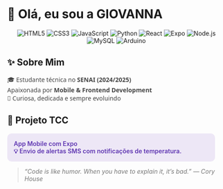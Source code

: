 # 👋 Olá, eu sou a GIOVANNA

<p align="center">
  <img src="https://img.shields.io/badge/HTML5-E34F26?style=for-the-badge&logo=html5&logoColor=white" alt="HTML5" />
  <img src="https://img.shields.io/badge/CSS3-1572B6?style=for-the-badge&logo=css3&logoColor=white" alt="CSS3" />
  <img src="https://img.shields.io/badge/JavaScript-F7DF1E?style=for-the-badge&logo=javascript&logoColor=black" alt="JavaScript" />
  <img src="https://img.shields.io/badge/Python-3776AB?style=for-the-badge&logo=python&logoColor=white" alt="Python" />
  <img src="https://img.shields.io/badge/React-61DAFB?style=for-the-badge&logo=react&logoColor=black" alt="React" />
  <img src="https://img.shields.io/badge/Expo-1B1F23?style=for-the-badge&logo=expo&logoColor=white" alt="Expo" />
  <img src="https://img.shields.io/badge/Node.js-339933?style=for-the-badge&logo=node.js&logoColor=white" alt="Node.js" />
  <img src="https://img.shields.io/badge/MySQL-4479A1?style=for-the-badge&logo=mysql&logoColor=white" alt="MySQL" />
  <img src="https://img.shields.io/badge/Arduino-00979D?style=for-the-badge&logo=arduino&logoColor=white" alt="Arduino" />
</p>

## ✨ Sobre Mim

<p style="max-width: 450px; color: #444; font-family: 'Segoe UI', Tahoma, Geneva, Verdana, sans-serif;">
 🎓 Estudante técnica no <strong>SENAI (2024/2025)</strong><br />
  Apaixonada por <strong>Mobile & Frontend Development</strong><br />
   🧩 Curiosa, dedicada e sempre evoluindo 
</p>


## 📱 Projeto TCC

<p style="max-width: 450px; background-color: #EDE7F6; padding: 15px; border-radius: 10px; color: #5E35B1; font-weight: 600;">
  App Mobile com Expo<br />
  💡 Envio de alertas SMS com notificações de temperatura.
</p>





<blockquote style="max-width: 450px; font-style: italic; color: #777;">
  “Code is like humor. When you have to explain it, it’s bad.” — Cory House
</blockquote>














